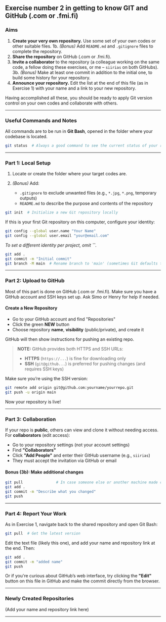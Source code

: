## Exercise number 2 in getting to know GIT and GitHub (.com or .fmi.fi)

### Aims

1. **Create your very own repository.** Use some set of your own codes or other suitable files. 1b. *(Bonus)* Add `README.md` and `.gitignore` files to complete the repository.
2. **Share the repository** on GitHub (.com or .fmi.fi).
3. **Invite a collaborator** to the repository (a colleague working on the same code, a fellow doing these exercises, or me – `siirias` on both GitHubs).\
   3b. *(Bonus)* Make at least one commit in addition to the initial one, to build some history for your repository.
4. **Announce your repository.** Edit the list at the end of this file (as in Exercise 1) with your name and a link to your new repository.

Having accomplished all these, you should be ready to apply Git version control on your own codes and collaborate with others.

---

### Useful Commands and Notes

All commands are to be run in **Git Bash**, opened in the folder where your codebase is located.

```bash
git status  # Always a good command to see the current status of your repository
```

---

### Part 1: Local Setup

1. Locate or create the folder where your target codes are.

2. *(Bonus)* Add:

   - `.gitignore` to exclude unwanted files (e.g., `*.jpg`, `*.png`, temporary outputs)
   - `README.md` to describe the purpose and contents of the repository

```bash
git init  # Initialize a new Git repository locally
```

If this is your first Git repository on this computer, configure your identity:

```bash
git config --global user.name "Your Name"
git config --global user.email "your@email.com"
```

*To set a different identity per project, omit **``**.*

```bash
git add .
git commit -m "Initial commit"
git branch -M main  # Rename branch to 'main' (sometimes Git defaults to 'master')
```

---

### Part 2: Upload to GitHub

Most of this part is done on GitHub (.com or .fmi.fi). Make sure you have a GitHub account and SSH keys set up. Ask Simo or Henry for help if needed.

#### Create a New Repository

- Go to your GitHub account and find "Repositories"
- Click the green **NEW** button
- Choose repository **name**, **visibility** (public/private), and create it

GitHub will then show instructions for pushing an existing repo.

> **NOTE:** GitHub provides both HTTPS and SSH URLs:
>
> - **HTTPS** (`https://...`) is fine for downloading only
> - **SSH** (`git@github...`) is preferred for pushing changes (and requires SSH keys)

Make sure you’re using the SSH version:

```bash
git remote add origin git@github.com:yourname/yourrepo.git
git push -u origin main
```

Now your repository is live!

---

### Part 3: Collaboration

If your repo is **public**, others can view and clone it without needing access. For **collaborators** (edit access):

- Go to your repository settings (not your account settings)
- Find **"Collaborators"**
- Click **"Add People"** and enter their GitHub username (e.g., `siirias`)
- They must accept the invitation via GitHub or email

#### Bonus (3b): Make additional changes

```bash
git pull               # In case someone else or another machine made changes
git add .
git commit -m "Describe what you changed"
git push
```

---

### Part 4: Report Your Work

As in Exercise 1, navigate back to the shared repository and open Git Bash:

```bash
git pull  # Get the latest version
```

Edit the text file (likely this one), and add your name and repository link at the end. Then:

```bash
git add .
git commit -m "added name"
git push
```

Or if you're curious about GitHub’s web interface, try clicking the **"Edit"** button on this file in GitHub and make the commit directly from the browser.

---

### Newly Created Repositories

(Add your name and repository link here)

---

